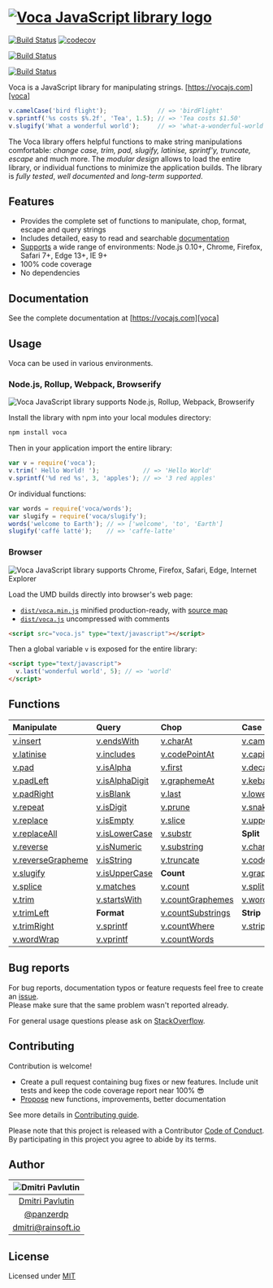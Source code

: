# [![Voca JavaScript library logo][logo]][voca]

[![Build Status](https://travis-ci.org/hyeonil/awesome-string.svg?branch=master)](https://travis-ci.org/hyeonil/awesome-string)
[![codecov](https://codecov.io/gh/hyeonil/awesome-string/branch/master/graph/badge.svg)](https://codecov.io/gh/hyeonil/awesome-string)
<!--[![npm package](https://img.shields.io/npm/v/voca.svg)](https://www.npmjs.com/package/voca)-->
[![Build Status](https://saucelabs.com/buildstatus/nuti0102_voca)](https://saucelabs.com/beta/builds/8cf2a13caaad435e96a4940fdbe3f101)

[![Build Status](https://saucelabs.com/browser-matrix/nuti0102_voca.svg)](https://saucelabs.com/beta/builds/41878170c6714ec28872e2e65cfe7743)

Voca is a JavaScript library for manipulating strings. [https://vocajs.com][voca]

```javascript
v.camelCase('bird flight');              // => 'birdFlight'
v.sprintf('%s costs $%.2f', 'Tea', 1.5); // => 'Tea costs $1.50'
v.slugify('What a wonderful world');     // => 'what-a-wonderful-world'
```

The Voca library offers helpful functions to make string manipulations comfortable: *change case, trim, pad, slugify,
latinise, sprintf'y, truncate, escape* and much more.  The *modular design* allows to load the entire library, or
individual functions to minimize the application builds. The library is *fully tested*, *well documented* and *long-term supported*.

## Features

*  Provides the complete set of functions to manipulate, chop, format, escape and query strings
*  Includes detailed, easy to read and searchable [documentation][voca]
*  [Supports](https://saucelabs.com/u/panzerdp) a wide range of environments: Node.js 0.10+, Chrome, Firefox, Safari 7+, Edge 13+, IE 9+
*  100% code coverage
*  No dependencies

## Documentation

See the complete documentation at [https://vocajs.com][voca]

## Usage
Voca can be used in various environments.

### Node.js, Rollup, Webpack, Browserify

![Voca JavaScript library supports Node.js, Rollup, Webpack, Browserify][logo_commonjs]

Install the library with npm into your local modules directory:

```bash
npm install voca
```

Then in your application import the entire library:

```javascript
var v = require('voca');
v.trim(' Hello World! ');            // => 'Hello World'
v.sprintf('%d red %s', 3, 'apples'); // => '3 red apples'
```

Or individual functions:

```javascript
var words = require('voca/words');
var slugify = require('voca/slugify');
words('welcome to Earth'); // => ['welcome', 'to', 'Earth']
slugify('caffé latté');    // => 'caffe-latte'
```

### Browser

![Voca JavaScript library supports Chrome, Firefox, Safari, Edge, Internet Explorer][logo_browsers]

Load the UMD builds directly into browser's web page:

* [`dist/voca.min.js`][voca_min_js] minified production-ready, with [source map][source_map] 
* [`dist/voca.js`][voca_js] uncompressed with comments

```html
<script src="voca.js" type="text/javascript"></script>
```

Then a global variable `v` is exposed for the entire library:

```html
<script type="text/javascript">
  v.last('wonderful world', 5); // => 'world'
</script>
```

## Functions

| Manipulate                           | Query                          | Chop                                 | Case                           | Index                          |
| :----------------------------------- | :----------------------------- | :----------------------------------- | :----------------------------- | :------------------------------|
| [v.insert][insert]                   | [v.endsWith][endsWith]         | [v.charAt][charAt]                   | [v.camelCase][camelCase]       | [v.indexOf][indexOf]           |
| [v.latinise][latinise]               | [v.includes][includes]         | [v.codePointAt][codePointAt]         | [v.capitalize][capitalize]     | [v.lastIndexOf][lastIndexOf]   |
| [v.pad][pad]                         | [v.isAlpha][isAlpha]           | [v.first][first]                     | [v.decapitalize][decapitalize] | [v.search][search]             |
| [v.padLeft][padLeft]                 | [v.isAlphaDigit][isAlphaDigit] | [v.graphemeAt][graphemeAt]           | [v.kebabCase][kebabCase]       | **Escape**                     |
| [v.padRight][padRight]               | [v.isBlank][isBlank]           | [v.last][last]                       | [v.lowerCase][lowerCase]       | [v.escapeHtml][escapeHtml]     |
| [v.repeat][repeat]                   | [v.isDigit][isDigit]           | [v.prune][prune]                     | [v.snakeCase][snakeCase]       | [v.escapeRegExp][escapeRegExp] |
| [v.replace][replace]                 | [v.isEmpty][isEmpty]           | [v.slice][slice]                     | [v.upperCase][upperCase]       | [v.unescapeHtml][unescapeHtml] |
| [v.replaceAll][replaceAll]           | [v.isLowerCase][isLowerCase]   | [v.substr][substr]                   | **Split**                      |                                | 
| [v.reverse][reverse]                 | [v.isNumeric][isNumeric]       | [v.substring][substring]             | [v.chars][chars]               |                                |
| [v.reverseGrapheme][reverseGrapheme] | [v.isString][isString]         | [v.truncate][truncate]               | [v.codePoints][codePoints]     |                                |
| [v.slugify][slugify]                 | [v.isUpperCase][isUpperCase]   | **Count**                            | [v.graphemes][graphemes]       |                                |
| [v.splice][splice]                   | [v.matches][matches]           | [v.count][count]                     | [v.split][split]               |                                |
| [v.trim][trim]                       | [v.startsWith][startsWith]     | [v.countGraphemes][countGraphemes]   | [v.words][words]               |                                |
| [v.trimLeft][trimLeft]               | **Format**                     | [v.countSubstrings][countSubstrings] | **Strip**                      |                                |
| [v.trimRight][trimRight]             | [v.sprintf][sprintf]           | [v.countWhere][countWhere]           | [v.stripTags][stripTags]       |                                |
| [v.wordWrap][wordWrap]               | [v.vprintf][vprintf]           | [v.countWords][countWords]           |                                |                                |

## Bug reports

For bug reports, documentation typos or feature requests feel free to create an [issue](https://github.com/panzerdp/voca/issues).  
Please make sure that the same problem wasn't reported already.

For general usage questions please ask on [StackOverflow](http://stackoverflow.com/questions/ask).

## Contributing

Contribution is welcome!

* Create a pull request containing bug fixes or new features. Include unit tests and keep the code coverage report near 100% 😎
* [Propose](https://github.com/panzerdp/voca/issues/new) new functions, improvements, better documentation

See more details in [Contributing guide][CONTRIBUTING].

Please note that this project is released with a Contributor [Code of Conduct][CODE_OF_CONDUCT]. By participating in this project you agree to abide by its terms.

## Author

| ![Dmitri Pavlutin](https://s.gravatar.com/avatar/7be6b604e5d3c6a82ed933dd90ed68dc?s=100) |
| :-: |
| [Dmitri Pavlutin](https://rainsoft.io/about-me/) |
| [@panzerdp](https://twitter.com/panzerdp) |
| [dmitri@rainsoft.io](mailto:dmitri@rainsoft.io) |

## License

Licensed under [MIT](https://github.com/panzerdp/voca/blob/master/LICENSE.md)

[CODE_OF_CONDUCT]: https://github.com/panzerdp/voca/blob/master/CODE_OF_CONDUCT.md
[CONTRIBUTING]: https://github.com/panzerdp/voca/blob/master/.github/CONTRIBUTING.md
[voca_min_js]: https://raw.githubusercontent.com/panzerdp/voca/1.1.0/dist/voca.min.js
[source_map]: https://raw.githubusercontent.com/panzerdp/voca/1.1.0/dist/voca.min.js.map
[voca_js]: https://raw.githubusercontent.com/panzerdp/voca/1.1.0/dist/voca.js
[voca]: https://vocajs.com
[logo]: https://github.com/panzerdp/voca/raw/master/jsdoc/template/static/images/voca-logo@300px.png
[logo_commonjs]: https://github.com/panzerdp/voca/raw/master/jsdoc/template/static/images/commonjs@200px.png
[logo_browsers]: https://github.com/panzerdp/voca/raw/master/jsdoc/template/static/images/browsers@200px.png

[camelCase]: https://vocajs.com/#camelCase
[capitalize]: https://vocajs.com/#capitalize
[decapitalize]: https://vocajs.com/#decapitalize
[kebabCase]: https://vocajs.com/#kebabCase
[lowerCase]: https://vocajs.com/#lowerCase
[snakeCase]: https://vocajs.com/#snakeCase
[upperCase]: https://vocajs.com/#upperCase

[charAt]: https://vocajs.com/#charAt
[codePointAt]: https://vocajs.com/#codePointAt
[first]: https://vocajs.com/#first
[graphemeAt]: https://vocajs.com/#graphemeAt
[last]: https://vocajs.com/#last
[prune]: https://vocajs.com/#prune
[slice]: https://vocajs.com/#slice
[substr]: https://vocajs.com/#substr
[substring]: https://vocajs.com/#substring
[truncate]: https://vocajs.com/#truncate

[count]: https://vocajs.com/#count
[countGraphemes]: https://vocajs.com/#countGraphemes
[countSubstrings]: https://vocajs.com/#countSubstrings
[countWhere]: https://vocajs.com/#countWhere
[countWords]: https://vocajs.com/#countWords

[escapeHtml]: https://vocajs.com/#escapeHtml
[escapeRegExp]: https://vocajs.com/#escapeRegExp
[unescapeHtml]: https://vocajs.com/#unescapeHtml

[sprintf]: https://vocajs.com/#sprintf
[vprintf]: https://vocajs.com/#vprintf

[indexOf]: https://vocajs.com/#indexOf
[lastIndexOf]: https://vocajs.com/#lastIndexOf
[search]: https://vocajs.com/#search

[insert]: https://vocajs.com/#insert
[latinise]: https://vocajs.com/#latinise
[pad]: https://vocajs.com/#pad
[padLeft]: https://vocajs.com/#padLeft
[padRight]: https://vocajs.com/#padRight
[repeat]: https://vocajs.com/#repeat
[replace]: https://vocajs.com/#replace
[replaceAll]: https://vocajs.com/#replaceAll
[reverse]: https://vocajs.com/#reverse
[reverseGrapheme]: https://vocajs.com/#reverseGrapheme
[slugify]: https://vocajs.com/#slugify
[splice]: https://vocajs.com/#splice
[trim]: https://vocajs.com/#trim
[trimLeft]: https://vocajs.com/#trimLeft
[trimRight]: https://vocajs.com/#trimRight
[wordWrap]: https://vocajs.com/#wordWrap

[endsWith]: https://vocajs.com/#endsWith
[includes]: https://vocajs.com/#includes
[isAlpha]: https://vocajs.com/#isAlpha
[isAlphaDigit]: https://vocajs.com/#isAlphaDigit
[isBlank]: https://vocajs.com/#isBlank
[isDigit]: https://vocajs.com/#isDigit
[isEmpty]: https://vocajs.com/#isEmpty
[isLowerCase]: https://vocajs.com/#isLowerCase
[isNumeric]: https://vocajs.com/#isNumeric
[isString]: https://vocajs.com/#isString
[isUpperCase]: https://vocajs.com/#isUpperCase
[matches]: https://vocajs.com/#matches
[startsWith]: https://vocajs.com/#startsWith

[chars]: https://vocajs.com/#chars
[codePoints]: https://vocajs.com/#codePoints
[graphemes]: https://vocajs.com/#graphemes
[split]: https://vocajs.com/#split
[words]: https://vocajs.com/#words

[stripTags]: https://vocajs.com/#stripTags